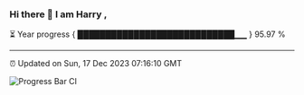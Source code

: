 ### Hi there 👋 I am Harry , 

⏳ Year progress { ████████████████████████████▁▁ } 95.97 %

---

⏰ Updated on Sun, 17 Dec 2023 07:16:10 GMT

![Progress Bar CI](https://github.com/duykhang68/duykhang68/workflows/Progress%20Bar%20CI/badge.svg)
